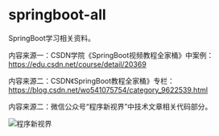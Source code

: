 # springboot-all

SpringBoot学习相关资料。

内容来源一：CSDN学院《SpringBoot视频教程全家桶》中案例：https://edu.csdn.net/course/detail/20369

内容来源二：CSDN《SpringBoot教程全家桶》专栏：https://blog.csdn.net/wo541075754/category_9622539.html

内容来源二：微信公众号“程序新视界”中技术文章相关代码部分。

![程序新视界](https://github.com/secbr/springboot-all/blob/master/card.png)
